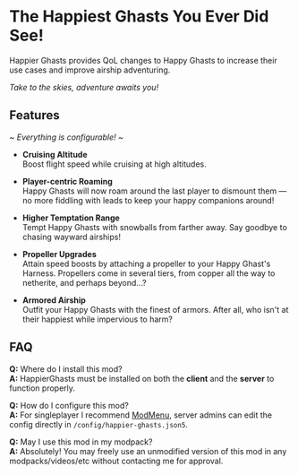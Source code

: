 # The Happiest Ghasts You Ever Did See!

Happier Ghasts provides QoL changes to Happy Ghasts to increase their use cases
and improve airship adventuring.

*Take to the skies, adventure awaits you!*

## Features

*~ Everything is configurable! ~*

- **Cruising Altitude**<br>
  Boost flight speed while cruising at high altitudes.

- **Player-centric Roaming**<br>
  Happy Ghasts will now roam around the last player to dismount them — no more
  fiddling with leads to keep your happy companions around!

- **Higher Temptation Range**<br>
  Tempt Happy Ghasts with snowballs from farther away. Say goodbye to chasing
  wayward airships!

- **Propeller Upgrades**<br>
  Attain speed boosts by attaching a propeller to your Happy Ghast's Harness.
  Propellers come in several tiers, from copper all the way to netherite, and
  perhaps beyond...?

- **Armored Airship**<br>
  Outfit your Happy Ghasts with the finest of armors. After all, who isn't
  at their happiest while impervious to harm?

## FAQ

**Q:** Where do I install this mod?<br>
**A:** HappierGhasts must be installed on both the **client** and the **server**
to function properly.

**Q:** How do I configure this mod?<br>
**A:** For singleplayer I recommend [ModMenu](https://modrinth.com/mod/modmenu), 
server admins can edit the config directly in `/config/happier-ghasts.json5`.

**Q:** May I use this mod in my modpack?<br>
**A:** Absolutely! You may freely use an unmodified version of this mod in any 
modpacks/videos/etc without contacting me for approval.